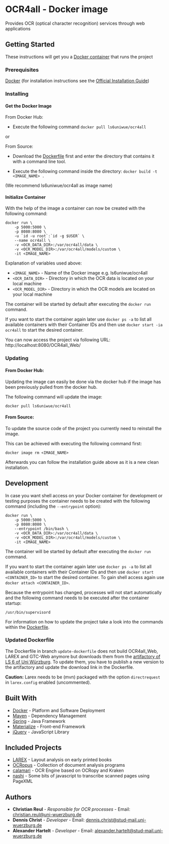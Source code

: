 # OCR4all - Docker image 

Provides OCR (optical character recognition) services through web applications

## Getting Started

These instructions will get you a [Docker container](https://www.docker.com/what-container) that runs the project

### Prerequisites

[Docker](https://www.docker.com) (for installation instructions see the [Official Installation Guide](https://docs.docker.com/install/))

### Installing

#### Get the Docker Image
From Docker Hub:
* Execute the following command ```docker pull ls6uniwue/ocr4all```

or

From Source:
* Download the [Dockerfile](Dockerfile) first and enter the directory that contains it with a command line tool.

* Execute the following command inside the directory: ``` docker build -t <IMAGE_NAME> . ``` 

(We recommend ls6uniwue/ocr4all as image name)

#### Initialize Container
With the help of the image a container can now be created with the following command:
```
docker run \
    -p 5000:5000 \
    -p 8080:8080 \
    -u `id -u root`:`id -g $USER` \
    --name ocr4all \
    -v <OCR_DATA_DIR>:/var/ocr4all/data \
    -v <OCR_MODEL_DIR>:/var/ocr4all/models/custom \
    -it <IMAGE_NAME>
```

Explanation of variables used above:
* `<IMAGE_NAME>` - Name of the Docker image e.g. ls6uniwue/ocr4all
* `<OCR_DATA_DIR>` - Directory in which the OCR data is located on your local machine
* `<OCR_MODEL_DIR>` - Directory in which the OCR models are located on your local machine

The container will be started by default after executing the `docker run` command.

If you want to start the container again later use `docker ps -a` to list all available containers with their Container IDs and then use `docker start -ia ocr4all` to start the desired container.

You can now access the project via following URL: http://localhost:8080/OCR4all_Web/

### Updating
#### From Docker Hub:

Updating the image can easily be done via the docker hub if the image has been previously pulled from the docker hub.

The following command will update the image:
```
docker pull ls6uniwue/ocr4all
```

#### From Source:

To update the source code of the project you currently need to reinstall the image.

This can be achieved with executing the following command first:
```
docker image rm <IMAGE_NAME>
```
Afterwards you can follow the installation guide above as it is a new clean installation.

## Development

In case you want shell access on your Docker container for development or testing purposes the container needs to be created with the following command (including the `--entrypoint` option):
```
docker run \
    -p 5000:5000 \
    -p 8080:8080 \
    --entrypoint /bin/bash \
    -v <OCR_DATA_DIR>:/var/ocr4all/data \
    -v <OCR_MODEL_DIR>:/var/ocr4all/models/custom \
    -it <IMAGE_NAME>
```

The container will be started by default after executing the `docker run` command.

If you want to start the container again later use `docker ps -a` to list all available containers with their Container IDs and then use `docker start <CONTAINER_ID>` to start the desired container. To gain shell access again use `docker attach <CONTAINER_ID>`.

Because the entrypoint has changed, processes will not start automatically and the following command needs to be executed after the container startup:
```
/usr/bin/supervisord
```

For information on how to update the project take a look into the commands within the [Dockerfile](Dockerfile).

### Updated Dockerfile

The Dockerfile in branch `update-dockerfile` does not build OCR4all_Web, LAREX and GTC-Web anymore but downloads them 
from the [artifactory of LS 6 of Uni Würzburg](http://artifactory-ls6.informatik.uni-wuerzburg.de/artifactory/webapp/#/home).
To update them, you have to publish a new version to the artifactory and update the download link in the Dockerfile.

**Caution:** Larex needs to be (mvn) packaged with the option `directrequest` in `larex.config` enabled (uncommented).

## Built With

* [Docker](https://www.docker.com) - Platform and Software Deployment
* [Maven](https://maven.apache.org/) - Dependency Management
* [Spring](https://spring.io/) - Java Framework
* [Materialize](http://materializecss.com/) - Front-end Framework
* [jQuery](https://jquery.com/) - JavaScript Library

## Included Projects

* [LAREX](https://github.com/chreul/LAREX) - Layout analysis on early printed books
* [OCRopus](https://github.com/tmbdev/ocropy) - Collection of document analysis programs
* [calamari](https://github.com/ChWick/calamari) - OCR Engine based on OCRopy and Kraken
* [nashi](https://github.com/andbue/nashi) - Some bits of javascript to transcribe scanned pages using PageXML

## Authors

* **Christian Reul** - *Responsible for OCR processes* - Email: christian.reul@uni-wuerzburg.de
* **Dennis Christ** - *Developer* - Email: dennis.christ@stud-mail.uni-wuerzburg.de
* **Alexander Hartelt** - *Developer* - Email: alexander.hartelt@stud-mail.uni-wuerzburg.de
